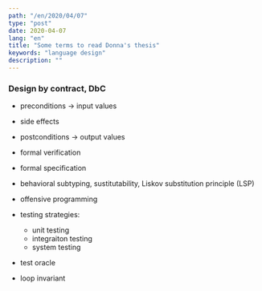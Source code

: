 ```yaml
---
path: "/en/2020/04/07"
type: "post"
date: 2020-04-07
lang: "en"
title: "Some terms to read Donna's thesis"
keywords: "language design"
description: ""
---
```


### Design by contract, DbC

- preconditions -> input values
- side effects
- postconditions -> output values

- formal verification
- formal specification

- behavioral subtyping, sustitutability, Liskov substitution principle (LSP)
- offensive programming

- testing strategies:
    - unit testing
    - integraiton testing
    - system testing

- test oracle

- loop invariant
